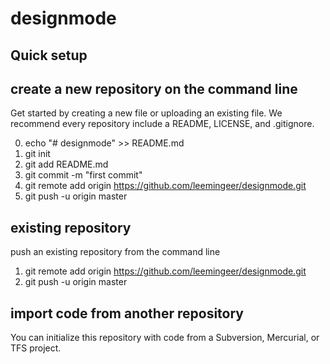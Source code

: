 # designmode
## Quick setup

## create a new repository on the command line
Get started by creating a new file or uploading an existing file. We recommend every repository include a README, LICENSE, and .gitignore.


0. echo "# designmode" >> README.md
1. git init
2. git add README.md
3. git commit -m "first commit"
4. git remote add origin https://github.com/leemingeer/designmode.git
5. git push -u origin master

## existing repository
push an existing repository from the command line

1. git remote add origin https://github.com/leemingeer/designmode.git
2. git push -u origin master

## import code from another repository

You can initialize this repository with code from a Subversion, Mercurial, or TFS project.
